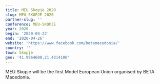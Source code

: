```yaml
---
title: MEU Skopje 2020
slug: MEU-SKOPJE-2020
partner-slug: ''
conference: MEU-SKOPJE
year: 2020
begin: '2020-04-22'
end: '2020-04-26'
website: 'https://www.facebook.com/betamacedonia/'
country: ''
town: Skopje
geo: '41.9964600,21.4314100'
---
```

MEU Skopje will be the first Model European Union organised by BETA Macedonia.
